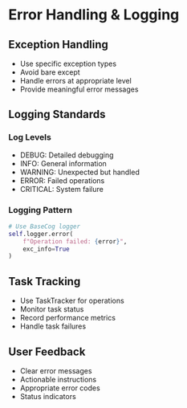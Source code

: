 # Error Handling & Logging

## Exception Handling
- Use specific exception types
- Avoid bare except
- Handle errors at appropriate level
- Provide meaningful error messages

## Logging Standards
### Log Levels
- DEBUG: Detailed debugging
- INFO: General information
- WARNING: Unexpected but handled
- ERROR: Failed operations
- CRITICAL: System failure

### Logging Pattern
```python
# Use BaseCog logger
self.logger.error(
    f"Operation failed: {error}",
    exc_info=True
)
```

## Task Tracking
- Use TaskTracker for operations
- Monitor task status
- Record performance metrics
- Handle task failures

## User Feedback
- Clear error messages
- Actionable instructions
- Appropriate error codes
- Status indicators
